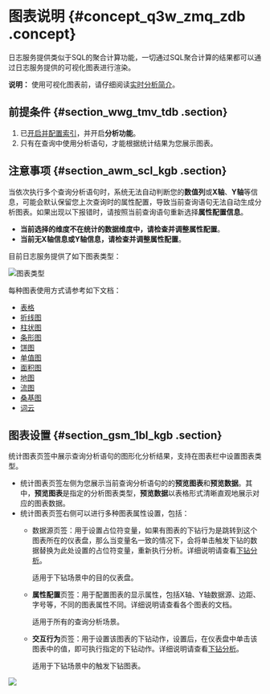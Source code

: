 # 图表说明 {#concept_q3w_zmq_zdb .concept}

日志服务提供类似于SQL的聚合计算功能，一切通过SQL聚合计算的结果都可以通过日志服务提供的可视化图表进行渲染。

**说明：** 使用可视化图表前，请仔细阅读[实时分析简介](cn.zh-CN/用户指南/查询与分析/实时分析简介.md)。

## 前提条件 {#section_wwg_tmv_tdb .section}

1.  已[开启并配置索引](cn.zh-CN/用户指南/查询与分析/开启并配置索引.md)，并开启**分析功能**。
2.  只有在查询中使用分析语句，才能根据统计结果为您展示图表。

## 注意事项 {#section_awm_scl_kgb .section}

当依次执行多个查询分析语句时，系统无法自动判断您的**数值列**或**X轴**、**Y轴**等信息，可能会默认保留您上次查询时的属性配置，导致当前查询语句无法自动生成分析图表。如果出现以下报错时，请按照当前查询语句重新选择**属性配置信息**。

-   **当前选择的维度不在统计的数据维度中，请检查并调整属性配置**。
-   **当前无X轴信息或Y轴信息，请检查并调整属性配置**。

目前日志服务提供了如下图表类型：

![](images/5692_zh-CN.png "图表类型")

每种图表使用方式请参考如下文档：

-   [表格](cn.zh-CN/用户指南/可视化分析/分析图表/表格.md)
-   [折线图](cn.zh-CN/用户指南/可视化分析/分析图表/折线图.md)
-   [柱状图](cn.zh-CN/用户指南/可视化分析/分析图表/柱状图.md)
-   [条形图](cn.zh-CN/用户指南/可视化分析/分析图表/条形图.md)
-   [饼图](cn.zh-CN/用户指南/可视化分析/分析图表/饼图.md)
-   [单值图](cn.zh-CN/用户指南/可视化分析/分析图表/单值图.md)
-   [面积图](cn.zh-CN/用户指南/可视化分析/分析图表/面积图.md)
-   [地图](cn.zh-CN/用户指南/可视化分析/分析图表/地图.md)
-   [流图](cn.zh-CN/用户指南/可视化分析/分析图表/流图.md)
-   [桑基图](cn.zh-CN/用户指南/可视化分析/分析图表/桑基图.md)
-   [词云](cn.zh-CN/用户指南/可视化分析/分析图表/词云.md)

## 图表设置 {#section_gsm_1bl_kgb .section}

统计图表页签中展示查询分析语句的图形化分析结果，支持在图表栏中设置图表类型。

-   统计图表页签左侧为您展示当前查询分析语句的的**预览图表**和**预览数据**。其中，**预览图表**是指定的分析图表类型，**预览数据**以表格形式清晰直观地展示对应的图表数据。
-   统计图表页签右侧可以进行多种图表属性设置，包括：
    -   数据源页签：用于设置占位符变量，如果有图表的下钻行为是跳转到这个图表所在的仪表盘，那么当变量名一致的情况下，会将单击触发下钻的数据替换为此处设置的占位符变量，重新执行分析。详细说明请查看[下钻分析](cn.zh-CN/用户指南/可视化分析/仪表盘/下钻分析.md)。

        适用于下钻场景中的目的仪表盘。

    -   **属性配置**页签：用于配置图表的显示属性，包括X轴、Y轴数据源、边距、字号等，不同的图表属性不同。详细说明请查看各个图表的文档。

        适用于所有的查询分析场景。

    -   **交互行为**页签：用于设置该图表的下钻动作，设置后，在仪表盘中单击该图表中的值，即可执行指定的下钻动作。详细说明请查看[下钻分析](cn.zh-CN/用户指南/可视化分析/仪表盘/下钻分析.md)。

        适用于下钻场景中的触发下钻图表。


![](http://static-aliyun-doc.oss-cn-hangzhou.aliyuncs.com/assets/img/13145/15471813505709_zh-CN.png)

